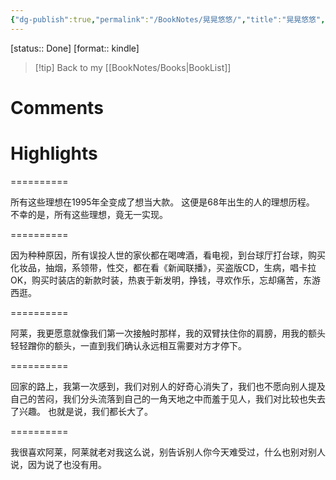 ```yaml
---
{"dg-publish":true,"permalink":"/BookNotes/晃晃悠悠/","title":"晃晃悠悠","noteIcon":""}
---
```


[status:: Done]
[format:: kindle]

>[!tip] Back to my [[BookNotes/Books\|BookList]]

# Comments

# Highlights

==========

所有这些理想在1995年全变成了想当大款。 这便是68年出生的人的理想历程。 不幸的是，所有这些理想，竟无一实现。

==========

因为种种原因，所有误投人世的家伙都在喝啤酒，看电视，到台球厅打台球，购买化妆品，抽烟，系领带，性交，都在看《新闻联播》，买盗版CD，生病，唱卡拉OK，购买时装店的新款时装，热衷于新发明，挣钱，寻欢作乐，忘却痛苦，东游西逛。

==========

阿莱，我更愿意就像我们第一次接触时那样，我的双臂扶住你的肩膀，用我的额头轻轻蹭你的额头，一直到我们确认永远相互需要对方才停下。

==========

回家的路上，我第一次感到，我们对别人的好奇心消失了，我们也不愿向别人提及自己的苦闷，我们分头流落到自己的一角天地之中而羞于见人，我们对比较也失去了兴趣。 也就是说，我们都长大了。

==========

我很喜欢阿莱，阿莱就老对我这么说，别告诉别人你今天难受过，什么也别对别人说，因为说了也没有用。
